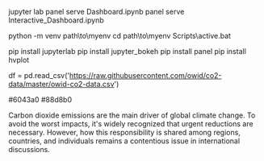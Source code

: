jupyter lab
panel serve Dashboard.ipynb
panel serve Interactive_Dashboard.ipynb

python -m venv path\to\myenv
cd path\to\myenv
Scripts\active.bat


pip install jupyterlab
pip install jupyter_bokeh
pip install panel
pip install hvplot

df = pd.read_csv('https://raw.githubusercontent.com/owid/co2-data/master/owid-co2-data.csv')

#6043a0
#88d8b0

Carbon dioxide emissions are the main driver of global climate change. To avoid the worst impacts, it's widely recognized that urgent reductions are necessary. However, how this responsibility is shared among regions, countries, and individuals remains a contentious issue in international discussions.